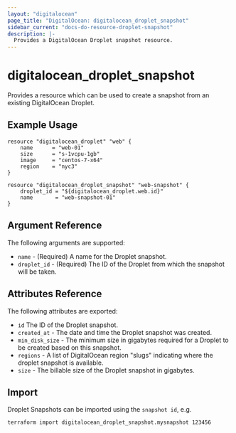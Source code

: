 ```yaml
---
layout: "digitalocean"
page_title: "DigitalOcean: digitalocean_droplet_snapshot"
sidebar_current: "docs-do-resource-droplet-snapshot"
description: |-
  Provides a DigitalOcean Droplet snapshot resource.
---
```


# digitalocean\_droplet\_snapshot

Provides a resource which can be used to create a snapshot from an existing DigitalOcean Droplet.

## Example Usage

```hcl
resource "digitalocean_droplet" "web" {
	name      = "web-01"
	size      = "s-1vcpu-1gb"
	image     = "centos-7-x64"
	region    = "nyc3"
}

resource "digitalocean_droplet_snapshot" "web-snapshot" {
	droplet_id = "${digitalocean_droplet.web.id}"
	name       = "web-snapshot-01"
}

```

## Argument Reference

The following arguments are supported:

* `name` - (Required) A name for the Droplet snapshot.
* `droplet_id` - (Required) The ID of the Droplet from which the snapshot will be taken.

## Attributes Reference

The following attributes are exported:

* `id` The ID of the Droplet snapshot.
* `created_at` - The date and time the Droplet snapshot was created.
* `min_disk_size` - The minimum size in gigabytes required for a Droplet to be created based on this snapshot.
* `regions` - A list of DigitalOcean region "slugs" indicating where the droplet snapshot is available.
* `size` - The billable size of the Droplet snapshot in gigabytes.


## Import

Droplet Snapshots can be imported using the `snapshot id`, e.g.

```
terraform import digitalocean_droplet_snapshot.mysnapshot 123456
```
